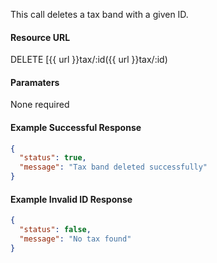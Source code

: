 <!--
@title DELETE tax/:id
@author Moltin Ltd
@description Deletes a tax band with a given ID

@sidebar 1
@family Tax
@rate No
@auth Yes
@format JSON
@http DELETE
@version beta
-->
This call deletes a tax band with a given ID.

#### Resource URL
DELETE [{{ url }}tax/:id({{ url }}tax/:id)


#### Paramaters
None required

<!--code-->
#### Example Successful Response
``` json
{
  "status": true,
  "message": "Tax band deleted successfully"
}
```


#### Example Invalid ID Response
``` json
{
  "status": false,
  "message": "No tax found"
}
```
<!--/code-->
